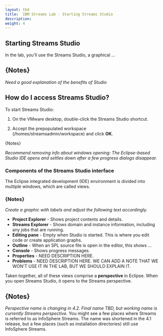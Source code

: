 ```yaml
---
layout: tbd
title:  IBM Streams Lab - Starting Streams Studio
description:
weight: 4
---
```


## Starting Streams Studio
In the lab, you'll use the Streams Studio, a graphical ... 

## {Notes}
_Need a good explanation of the benefits of Studio_

## How do I access Streams Studio?

To start Streams Studio:

1. On the VMware desktop, double-click the Streams Studio shortcut.

1. Accept the prepopulated workspace (/homes/streamsadmin/workspace) and click **OK**.

  {Notes}

  _Recommend removing info about windows opening: The Eclipse-based Studio IDE opens and settles down after a few progress dialogs disappear._

### Components of the Streams Studio interface

The Eclipse integrated development (IDE) environment is divided into multiple windows, which are called views.

### {Notes}
_Create a graphic with labels and adjust the following text accordingly._

* **Project Explorer** - Shows project contents and details.
* **Streams Explorer** - Shows domain and instance information, including any jobs that are running.
* **Editing pane** - Empty when Studio is started. This is where you edit code or create application graphs.
* **Outline** - When an SPL source file is open in the editor, this shows ...
* **Console** - Shows progress messages.
* **Properties** - NEED DESCRIPTION HERE.
* **Problems** - NEED DESCRIPTION HERE. WE CAN ADD A NOTE THAT WE WON'T USE IT IN THE LAB, BUT WE SHOULD EXPLAIN IT.

Taken together, all of these views comprise a **perspective** in Eclipse. When you open Streams Studio, it opens to the Streams perspective.

## {Notes}
_Perspective name is changing in 4.2. Final name TBD, but working name is currently Streams perspective._
You might see a few places where Streams is referred to as InfoSphere Streams. The name was shortened in the 4.1 release, but a few places (such as installation directories) still use InfoSphere Streams.

